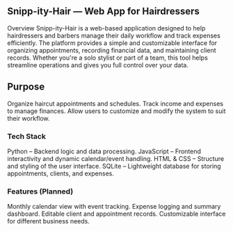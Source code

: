 ## Snipp-ity-Hair — Web App for Hairdressers

Overview
Snipp-ity-Hair is a web-based application designed to help hairdressers and barbers manage their daily workflow and track expenses efficiently. The platform provides a simple and customizable interface for organizing appointments, recording financial data, and maintaining client records.
Whether you're a solo stylist or part of a team, this tool helps streamline operations and gives you full control over your data.

## Purpose
Organize haircut appointments and schedules.
Track income and expenses to manage finances.
Allow users to customize and modify the system to suit their workflow.

### Tech Stack
Python – Backend logic and data processing.
JavaScript – Frontend interactivity and dynamic calendar/event handling.
HTML & CSS – Structure and styling of the user interface.
SQLite – Lightweight database for storing appointments, clients, and expenses.

### Features (Planned)
Monthly calendar view with event tracking.
Expense logging and summary dashboard.
Editable client and appointment records.
Customizable interface for different business needs.

